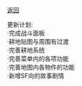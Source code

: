 [返回](../README.md)

更新计划:<br/>
·完成战斗面板<br/>
·耕地贴图与周围有过渡<br/>
·完善耕地系统<br/>
·完善菜单内的各项功能<br/>
·完善地图内各物件的功能<br/>
·新增SF向的故事剧情<br/>
